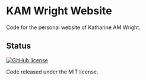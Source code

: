 # KAM Wright Website
Code for the personal website of Katharine AM Wright.

## Status

[![GitHub license](https://img.shields.io/badge/license-MIT-blue.svg)](https://raw.githubusercontent.com/BlackrockDigital/startbootstrap-resume/master/LICENSE)

Code released under the MIT license.

